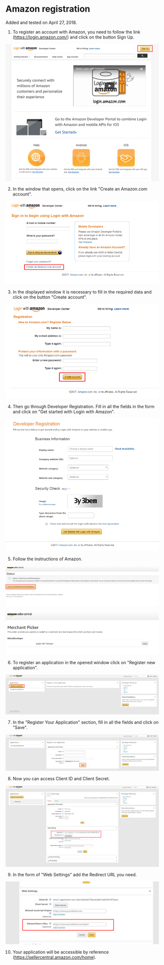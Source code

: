 # Amazon registration

Added and tested on April 27, 2018.

1. To register an account with Amazon, you need to follow the link (https://login.amazon.com/) 
and click on the button Sign Up.

![image001](https://raw.githubusercontent.com/bNesisDeveloper/bNesis/master/Docs/Services/Amazon/image001.png)

2. In the window that opens, click on the link "Create an Amazon.com account".

![image002](https://raw.githubusercontent.com/bNesisDeveloper/bNesis/master/Docs/Services/Amazon/image002.png)

3. In the displayed window it is necessary to fill in the required data and click on the button "Create account".

![image003](https://raw.githubusercontent.com/bNesisDeveloper/bNesis/master/Docs/Services/Amazon/image003.png)

4. Then go through Developer Registration. Fill in all the fields in the form and click on "Get started with Login with Amazon".

![image004](https://raw.githubusercontent.com/bNesisDeveloper/bNesis/master/Docs/Services/Amazon/image004.png)

5. Follow the instructions of Amazon.

![image005](https://raw.githubusercontent.com/bNesisDeveloper/bNesis/master/Docs/Services/Amazon/image005.png)

![image006](https://raw.githubusercontent.com/bNesisDeveloper/bNesis/master/Docs/Services/Amazon/image006.png)

6. To register an application in the opened window click on "Register new application".

![image007](https://raw.githubusercontent.com/bNesisDeveloper/bNesis/master/Docs/Services/Amazon/image007.png)

7. In the "Register Your Application" section, fill in all the fields and click on "Save".

![image008](https://raw.githubusercontent.com/bNesisDeveloper/bNesis/master/Docs/Services/Amazon/image008.png)

8. Now you can access Client ID and Client Secret.

![image009](https://raw.githubusercontent.com/bNesisDeveloper/bNesis/master/Docs/Services/Amazon/image009.png)

9. In the form of "Web Settings" add the Redirect URL you need.

![image010](https://raw.githubusercontent.com/bNesisDeveloper/bNesis/master/Docs/Services/Amazon/image010.png)

10. Your application will be accessible by reference (https://sellercentral.amazon.com/home). 